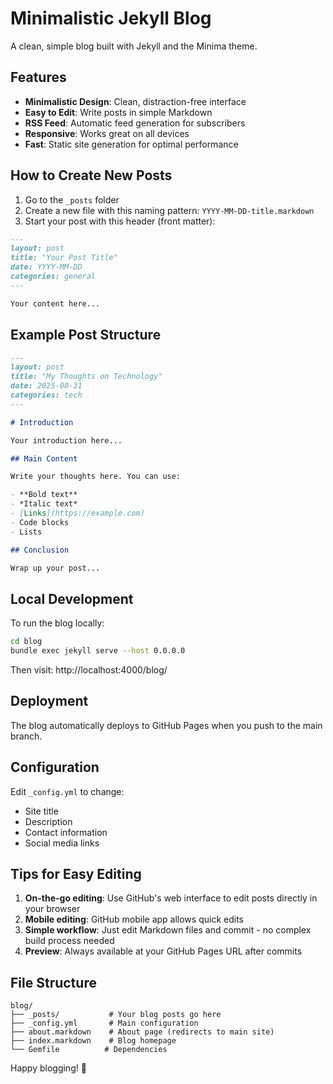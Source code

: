 # Minimalistic Jekyll Blog

A clean, simple blog built with Jekyll and the Minima theme.

## Features

- **Minimalistic Design**: Clean, distraction-free interface
- **Easy to Edit**: Write posts in simple Markdown
- **RSS Feed**: Automatic feed generation for subscribers
- **Responsive**: Works great on all devices
- **Fast**: Static site generation for optimal performance

## How to Create New Posts

1. Go to the `_posts` folder
2. Create a new file with this naming pattern: `YYYY-MM-DD-title.markdown`
3. Start your post with this header (front matter):

```markdown
---
layout: post
title: "Your Post Title"
date: YYYY-MM-DD
categories: general
---

Your content here...
```

## Example Post Structure

```markdown
---
layout: post
title: "My Thoughts on Technology"
date: 2025-08-31
categories: tech
---

# Introduction

Your introduction here...

## Main Content

Write your thoughts here. You can use:

- **Bold text**
- *Italic text*
- [Links](https://example.com)
- Code blocks
- Lists

## Conclusion

Wrap up your post...
```

## Local Development

To run the blog locally:

```bash
cd blog
bundle exec jekyll serve --host 0.0.0.0
```

Then visit: http://localhost:4000/blog/

## Deployment

The blog automatically deploys to GitHub Pages when you push to the main branch.

## Configuration

Edit `_config.yml` to change:
- Site title
- Description
- Contact information
- Social media links

## Tips for Easy Editing

1. **On-the-go editing**: Use GitHub's web interface to edit posts directly in your browser
2. **Mobile editing**: GitHub mobile app allows quick edits
3. **Simple workflow**: Just edit Markdown files and commit - no complex build process needed
4. **Preview**: Always available at your GitHub Pages URL after commits

## File Structure

```
blog/
├── _posts/           # Your blog posts go here
├── _config.yml       # Main configuration
├── about.markdown    # About page (redirects to main site)
├── index.markdown    # Blog homepage
└── Gemfile          # Dependencies
```

Happy blogging! 🎉
